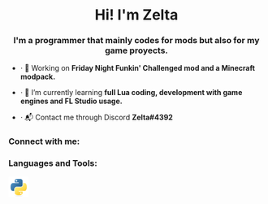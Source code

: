 <h1 align="center">Hi! I'm Zelta</h1>
<h3 align="center">I'm a programmer that mainly codes for mods but also for my game proyects.</h3>

- · 🔧 Working on **Friday Night Funkin' Challenged mod and a Minecraft modpack.**

- · 📖 I’m currently learning **full Lua coding, development with game engines and FL Studio usage.**

- · 📬 Contact me through Discord **Zelta#4392**

<h3 align="left">Connect with me:</h3>
<p align="left">
</p>

<h3 align="left">Languages and Tools:</h3>
<p align="left"> <a href="https://www.python.org" target="_blank" rel="noreferrer"> <img src="https://raw.githubusercontent.com/devicons/devicon/master/icons/python/python-original.svg" alt="python" width="40" height="40"/> </a> </p>
